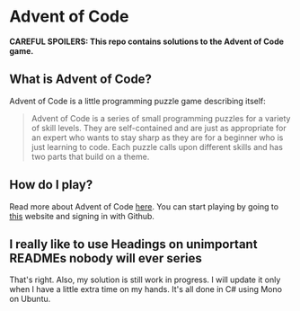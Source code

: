 # Advent of Code

**CAREFUL SPOILERS: This repo contains solutions to the Advent of Code game.**

## What is Advent of Code?

Advent of Code is a little programming puzzle game describing itself:
>Advent of Code is a series of small programming puzzles for a variety of skill levels. They are self-contained and are just as appropriate for an expert who wants to stay sharp as they are for a beginner who is just learning to code. Each puzzle calls upon different skills and has two parts that build on a theme.

## How do I play?

Read more about Advent of Code [here](http://adventofcode.com/about). You can start playing by going to [this](http://adventofcode.com/) website and signing in with Github.

## I really like to use Headings on unimportant READMEs nobody will ever series

That's right. Also, my solution is still work in progress. I will update it only when I have a little extra time on my hands. It's all done in C# using Mono on Ubuntu. 
